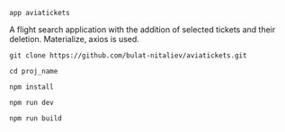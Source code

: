 `app aviatickets`

A flight search application with the addition of selected tickets and their deletion. Materialize, axios is used.

```shell
git clone https://github.com/bulat-nitaliev/aviatickets.git
```
```shell
cd proj_name  
```
```shel
npm install
```
```shell
npm run dev
```
```shell 
npm run build
```
